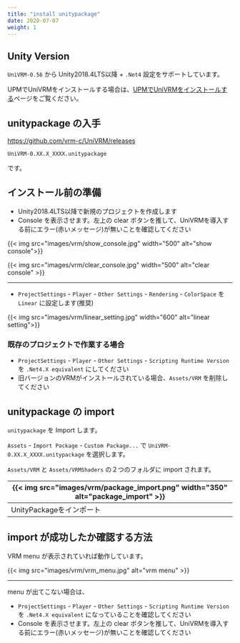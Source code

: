 ```yaml
---
title: "install unitypackage"
date: 2020-07-07
weight: 1
---
```


## Unity Version

`UniVRM-0.56` から
Unity2018.4LTS以降 + `.Net4` 設定をサポートしています。

UPMでUniVRMをインストールする場合は、[UPMでUniVRMをインストールする](../univrm_upm)ページをご覧ください。

## unitypackage の入手

https://github.com/vrm-c/UniVRM/releases

`UniVRM-0.XX.X_XXXX.unitypackage`

です。

## インストール前の準備

* Unity2018.4LTS以降で新規のプロジェクトを作成します
* Console を表示させます。左上の clear ボタンを推して、UniVRMを導入する前にエラー(赤いメッセージ)が無いことを確認してください

{{< img src="images/vrm/show_console.jpg"  width="500" alt="show console">}}

{{< img src="images/vrm/clear_console.jpg" width="500" alt="clear console" >}}
<hr>

* `ProjectSettings` - `Player` - `Other Settings` - `Rendering` - `ColorSpace` を `Linear` に設定します(推奨)

{{< img src="images/vrm/linear_setting.jpg" width="600" alt="linear setting">}}

### 既存のプロジェクトで作業する場合

* `ProjectSettings` - `Player` - `Other Settings` - `Scripting Runtime Version` を `.Net4.X equivalent` にしてください
* 旧バージョンのVRMがインストールされている場合、`Assets/VRM` を削除してください

## unitypackage の import

`unitypackage` を Import します。

`Assets` - `Import Package` - `Custom Package...` で `UniVRM-0.XX.X_XXXX.unitypackage` を選択します。

`Assets/VRM` と `Assets/VRMShaders` の２つのフォルダに import されます。

|{{< img src="images/vrm/package_import.png" width="350" alt="package_import" >}}|
|-----|
|UnityPackageをインポート|

## import が成功したか確認する方法

VRM menu が表示されていれば動作しています。

{{< img src="images/vrm/vrm_menu.jpg" alt="vrm menu" >}}
<hr>

menu が出てこない場合は、

* `ProjectSettings` - `Player` - `Other Settings` - `Scripting Runtime Version` を `.Net4.X equivalent` になっていることを確認してください
* Console を表示させます。左上の clear ボタンを推して、UniVRMを導入する前にエラー(赤いメッセージ)が無いことを確認してください

